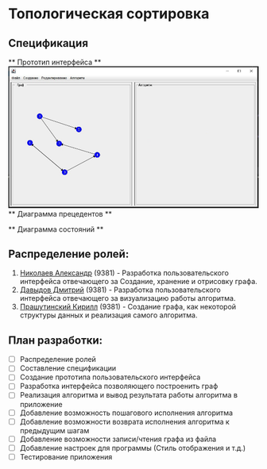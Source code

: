 # Топологическая сортировка

## Спецификация

** Прототип интерфейса **
![](info/interface.jpg)
** Диаграмма прецедентов **

** Диаграмма состояний **

## Распределение ролей:
  1. [Николаев Александр](https://github.com/EFFECT322) (9381) - Разработка пользовательского интерфейса отвечающего за Создание, хранение и отрисовку графа.
  2. [Давыдов Дмитрий](https://github.com/Dmitrydavka) (9381) - Разработка пользовательского интерфейса отвечающего за визуализацию работы алгоритма.
  3. [Прашутинский Кирилл](https://github.com/kirja1980) (9381) - Создание графа, как некоторой структуры данных и реализация самого алгоритма.

## План разработки:
- [ ] Распределение ролей
- [ ] Составление спецификации
- [ ] Создание прототипа пользовательского интерфейса
- [ ] Разработка интерфейса позволяющего построенить граф
- [ ] Реализация алгоритма и вывод результата работы алгоритма в приложение
- [ ] Добавление возможность пошагового исполнения алгоритма
- [ ] Добавление возможности возврата исполнения алгоритма к предыдущим шагам
- [ ] Добавление возможности записи/чтения графа из файла
- [ ] Добавление настроек для программы (Стиль отображения и т.д.)
- [ ] Тестирование приложения
